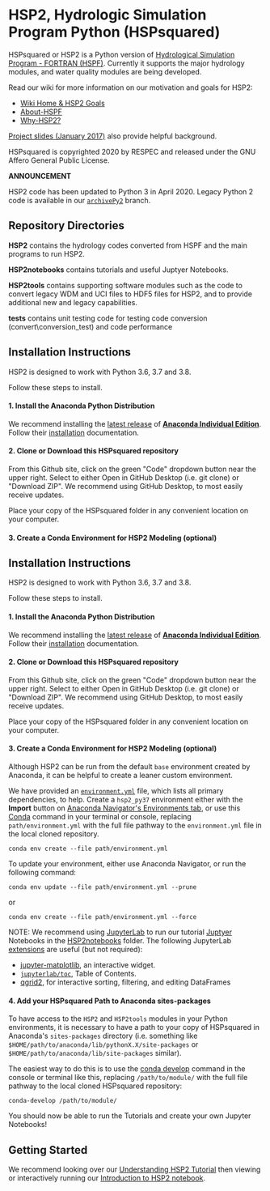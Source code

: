 # HSP2, Hydrologic Simulation Program Python (HSPsquared)

HSPsquared or HSP2 is a Python version of [Hydrological Simulation Program - FORTRAN (HSPF)](https://www.epa.gov/ceam/hydrological-simulation-program-fortran-hspf).
Currently it supports the major hydrology modules, and water quality modules are
being developed.

Read our wiki for more information on our motivation and goals for HSP2:
- [Wiki Home & HSP2 Goals](https://github.com/respec/HSPsquared/wiki)
- [About-HSPF](https://github.com/respec/HSPsquared/wiki/About-HSPF)
- [Why-HSP2?](https://github.com/respec/HSPsquared/wiki/Why-HSP2%3F)

[Project slides (January 2017)](https://github.com/respec/HSPsquared/blob/archivePy2/Why%20HSP2%20(EAA).pdf) also provide helpful background.

HSPsquared is copyrighted 2020 by RESPEC and released under the GNU Affero General
Public License.


**ANNOUNCEMENT**

HSP2 code has been updated to Python 3 in April 2020. Legacy Python 2 code is available in our [`archivePy2`](https://github.com/respec/HSPsquared/tree/archivePy2) branch.


## Repository Directories

**HSP2** contains the hydrology codes converted from HSPF and the main programs
to run HSP2.

**HSP2notebooks** contains tutorials and useful Juptyer Notebooks.

**HSP2tools** contains supporting software modules such as the code to convert
legacy WDM and UCI files to HDF5 files for HSP2, and to provide additional new
and legacy capabilities.

**tests** contains unit testing code for testing code conversion (convert\conversion_test) and code performance


## Installation Instructions

HSP2 is designed to work with Python 3.6, 3.7 and 3.8.

Follow these steps to install.

#### 1. Install the Anaconda Python Distribution

We recommend installing the [latest release](https://docs.anaconda.com/anaconda/reference/release-notes/) of [**Anaconda Individual Edition**](https://www.anaconda.com/distribution). Follow their [installation](https://docs.anaconda.com/anaconda/install/) documentation.

#### 2. Clone or Download this HSPsquared repository

From this Github site, click on the green "Code" dropdown button near the upper right. Select to either Open in GitHub Desktop (i.e. git clone) or "Download ZIP". We recommend using GitHub Desktop, to most easily receive updates.

Place your copy of the HSPsquared folder in any convenient location on your computer.

#### 3. Create a Conda Environment for HSP2 Modeling (optional)


## Installation Instructions

HSP2 is designed to work with Python 3.6, 3.7 and 3.8.

Follow these steps to install.

#### 1. Install the Anaconda Python Distribution

We recommend installing the [latest release](https://docs.anaconda.com/anaconda/reference/release-notes/) of [**Anaconda Individual Edition**](https://www.anaconda.com/distribution). Follow their [installation](https://docs.anaconda.com/anaconda/install/) documentation.

#### 2. Clone or Download this HSPsquared repository

From this Github site, click on the green "Code" dropdown button near the upper right. Select to either Open in GitHub Desktop (i.e. git clone) or "Download ZIP". We recommend using GitHub Desktop, to most easily receive updates.

Place your copy of the HSPsquared folder in any convenient location on your computer.

#### 3. Create a Conda Environment for HSP2 Modeling (optional)

Although HSP2 can be run from the default `base` environment created by Anaconda,
it can be helpful to create a leaner custom environment.

We have provided an [`environment.yml`](environment.yml) file, which lists all primary dependencies, to help. Create a `hsp2_py37` environment either with the **Import** button on [Anaconda Navigator's Environments tab](https://docs.anaconda.com/anaconda/navigator/overview/#environments-tab), or use this [Conda](https://conda.io/docs/) command in your terminal or console,  replacing `path/environment.yml` with the full file pathway to the `environment.yml` file in the local cloned repository.

```console
conda env create --file path/environment.yml
```
To update your environment, either use Anaconda Navigator, or run the following command:

```console
conda env update --file path/environment.yml --prune
```

or

```console
conda env create --file path/environment.yml --force
```


NOTE: We recommend using [JupyterLab](https://jupyterlab.readthedocs.io/en/stable/) to run our tutorial [Juptyer](https://jupyter.org/index.html) Notebooks in the [HSP2notebooks](HSP2notebooks/) folder. The following JupyterLab [extensions](https://jupyterlab.readthedocs.io/en/stable/user/extensions.html) are useful (but not required):
+ [jupyter-matplotlib](https://github.com/matplotlib/ipympl), an interactive widget.
+ [`jupyterlab/toc`](https://github.com/jupyterlab/jupyterlab-toc), Table of Contents.
+ [qgrid2](https://github.com/quantopian/qgrid), for interactive sorting, filtering, and editing DataFrames



#### 4. Add your HSPsquared Path to Anaconda sites-packages

To have access to the `HSP2` and `HSP2tools` modules in your Python environments,
it is necessary to have a path to your copy of HSPsquared in Anaconda's `sites-packages` directory (i.e. something like `$HOME/path/to/anaconda/lib/pythonX.X/site-packages` or `$HOME/path/to/anaconda/lib/site-packages` similar).

The easiest way to do this is to use the [conda develop](https://docs.conda.io/projects/conda-build/en/latest/resources/commands/conda-develop.html) command in the console or terminal like this, replacing `/path/to/module/` with the full file pathway to the local cloned HSPsquared repository:

```console
conda-develop /path/to/module/
```

You should now be able to run the Tutorials and create your own Jupyter Notebooks!


## Getting Started

We recommend looking over our [Understanding HSP2 Tutorial](HSP2notebooks/Tutorial1.md) then viewing or interactively running our [Introduction to HSP2 notebook](HSP2notebooks/Introduction.ipynb).

